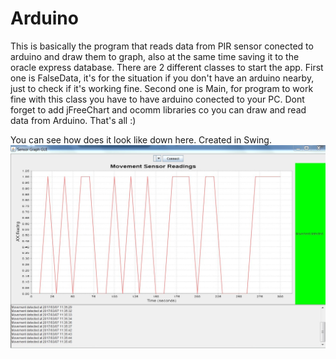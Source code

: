 # Arduino
This is basically the program that reads data from PIR sensor conected to arduino and draw them to graph, also at the same time saving it
to the oracle express database. There are 2 different classes to start the app. First one is FalseData, it's for the situation if you don't
have an arduino nearby, just to check if it's working fine. Second one is Main, for program to work fine with this class you have to have
arduino conected to your PC. Dont forget to add jFreeChart and ocomm libraries co you can draw and read data from Arduino. That's all :)

You can see how does it look like down here. Created in Swing. 
![Example](Arduino_PIR.jpg "How does it look like")
